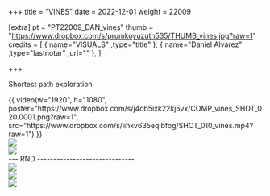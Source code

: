 +++
title = "VINES"
date = 2022-12-01
weight = 22009

[extra]
pt = "PT22009_DAN_vines"
thumb = "https://www.dropbox.com/s/prumkoyuzuth535/THUMB_vines.jpg?raw=1"
credits = [
    { name="VISUALS"                    ,type="title"                                                                   },
    { name="Daniel Alvarez"             ,type="lastnotar"  ,url=""                                                      },
]

+++

<div class="page_text">

Shortest path exploration

</div>

<div class="mwall">
<div class="mwall_items">
<div class="mwall_item">{{ video(w="1920", h="1080", poster="https://www.dropbox.com/s/j4ob5ixk22kj5vx/COMP_vines_SHOT_020.0001.png?raw=1", src="https://www.dropbox.com/s/iihxv635eqlbfog/SHOT_010_vines.mp4?raw=1") }}</div>
<div class="mwall_item"><img src="https://www.dropbox.com/s/aummzdappb1179v/COMP_vines_SHOT_030.0001.png?raw=1"></div>
<div class="mwall_item"><img src="https://www.dropbox.com/s/b3rc5v3mfs17uyi/COMP_vines_SHOT_040.0001.png?raw=1"></div>
</div>
</div>


<div class="page_subheading">--- RND ------------------------------</div>

<div class="hrule"></div>

<div class="mwall">
<div class="mwall_items">
<div class="mwall_item"><img src="https://www.dropbox.com/s/2jscw4ju2vsj2b5/GIF_SHOT_020.gif?raw=1"></div>
<div class="mwall_item"><img src="https://www.dropbox.com/s/yjb4bgjdc1wnbx7/GIF_SHOT_030.gif?raw=1"></div>
<div class="mwall_item"><img src="https://www.dropbox.com/s/6o8weakruq2xhtw/GIF_SHOT_040.gif?raw=1"></div>
</div>
